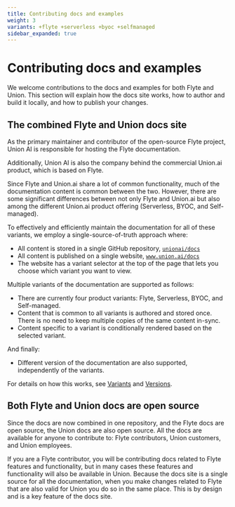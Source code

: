 ```yaml
---
title: Contributing docs and examples
weight: 3
variants: +flyte +serverless +byoc +selfmanaged
sidebar_expanded: true
---
```


# Contributing docs and examples

We welcome contributions to the docs and examples for both Flyte and Union.
This section will explain how the docs site works, how to author and build it locally, and how to publish your changes.

## The combined Flyte and Union docs site

As the primary maintainer and contributor of the open-source Flyte project, Union AI is responsible for hosting the Flyte documentation.

Additionally, Union AI is also the company behind the commercial Union.ai product, which is based on Flyte.

Since Flyte and Union.ai share a lot of common functionality, much of the documentation content is common between the two.
However, there are some significant differences between not only Flyte and Union.ai but also among the different Union.ai product offering (Serverless, BYOC, and Self-managed).

To effectively and efficiently maintain the documentation for all of these variants, we employ a single-source-of-truth approach where:

* All content is stored in a single GitHub repository, [`unionai/docs`](https://github.com/unionai/docs)
* All content is published on a single website, [`www.union.ai/docs`](https://www.union.ai/docs)
* The website has a variant selector at the top of the page that lets you choose which variant you want to view.

Multiple variants of the documentation are supported as follows:

* There are currently four product variants: Flyte, Serverless, BYOC, and Self-managed.
* Content that is common to all variants is authored and stored once. There is no need to keep multiple copies of the same content in-sync.
* Content specific to a variant is conditionally rendered based on the selected variant.

And finally:

* Different version of the documentation are also supported, independently of the variants.

For details on how this works, see [Variants](./variants.md) and [Versions](./versions.md).

## Both Flyte and Union docs are open source

Since the docs are now combined in one repository, and the Flyte docs are open source, the Union docs are also open source.
All the docs are available for anyone to contribute to: Flyte contributors, Union customers, and Union employees.

If you are a Flyte contributor, you will be contributing docs related to Flyte features and functionality, but in many cases these features and functionality will also be available in Union.
Because the docs site is a single source for all the documentation, when you make changes related to Flyte that are also valid for Union you do so in the same place.
This is by design and is a key feature of the docs site.
